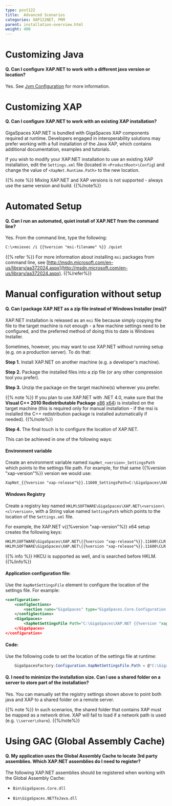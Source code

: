 ```yaml
---
type: post122
title:  Advanced Scenarios
categories: XAP122NET, PRM
parent: installation-overview.html
weight: 400
---
```


# Customizing Java

#### Q. Can I configure XAP.NET to work with a different java version or location?

Yes. See [Jvm Configuration](./jvm-configuration.html#jvm-location) for more information.

# Customizing XAP

#### Q. Can I configure XAP.NET to work with an existing XAP installation?

GigaSpaces XAP.NET is bundled with GigaSpaces XAP components required at runtime. Developers engaged in interoperability solutions may prefer working with a full installation of the Java XAP, which contains additional documentation, examples and tutorials.

If you wish to modify your XAP.NET installation to use an existing XAP installation, edit the `Settings.xml` file (located in `<ProductRoot>\Config`) and change the value of `<XapNet.Runtime.Path>` to the new location.

{{% note %}}
Mixing XAP.NET and XAP versions is not supported - always use the same version and build.
{{%/note%}}

# Automated Setup

#### Q. Can I run an automated, quiet install of XAP.NET from the command line?

Yes. From the command line, type the following:

```xml
C:\>msiexec /i {{%version "msi-filename" %}} /quiet
```

{{% refer %}}
For more information about installing `msi` packages from command line, see [http://msdn.microsoft.com/en-us/library/aa372024.aspx](http://msdn.microsoft.com/en-us/library/aa372024.aspx).
{{%/refer%}}

# Manual configuration without setup

#### Q. Can I package XAP.NET as a zip file instead of Windows Installer (msi)?

XAP.NET installation is released as an `msi` file because simply copying the file to the target machine is not enough - a few machine settings need to be configured, and the preferred method of doing this to date is Windows Installer.

Sometimes, however, you may want to use XAP.NET without running setup (e.g. on a production server).
To do that:

**Step 1.** Install XAP.NET on another machine (e.g. a developer's machine).

**Step 2.** Package the installed files into a zip file (or any other compression tool you prefer).

**Step 3.** Unzip the package on the target machine(s) wherever you prefer.

{{% note %}}
If you plan to use XAP.NET with .NET 4.0, make sure that the **Visual C++ 2010 Redistributable Package** [x86](http://www.microsoft.com/download/en/details.aspx?id=5555)  [x64](http://www.microsoft.com/download/en/details.aspx?id=14632)) is installed on the target machine (this is required only for manual installation - if the msi is installed the C++ redistribution package is installed automatically if needed).
{{%/note%}}

**Step 4.** The final touch is to configure the location of XAP.NET. 

This can be achieved in one of the following ways:

####  Environment variable
 
Create an environment variable named `XapNet_<version>_SettingsPath` which points to the settings file path. For example, for that same {{%version "xap-version"%}} version we would use:


```xml
XapNet_{{%version "xap-release"%}}.11600_SettingsPath=C:\GigaSpaces\XAP.NET {{%version "xap-release"%}} x64\NET v4.0\Config\Settings.xml
```

####  Windows Registry
 
Create a registry key named `HKLM\SOFTWARE\GigaSpaces\XAP.NET\<version>\<clrversion>`, with a String value named `SettingsPath` which points to the location of the `Settings.xml` file.

For example, the XAP.NET v{{%version "xap-version"%}} x64 setup creates the following keys:

```xml
HKLM\SOFTWARE\GigaSpaces\XAP.NET\{{%version "xap-release"%}}.11600\CLR v2.0.50727\SettingsPath=C:\GigaSpaces\XAP.NET {{%version "xap-release"%}} x64\NET v3.5\Config\Settings.xml
HKLM\SOFTWARE\GigaSpaces\XAP.NET\{{%version "xap-release"%}}.11600\CLR v4.0.30319\SettingsPath=C:\GigaSpaces\XAP.NET {{%version "xap-release"%}} x64\NET v4.0\Config\Settings.xml
```

{{% info %}}
HKCU is supported as well, and is searched before HKLM.
{{%/info%}}



####  Application configuration file: 

Use the `XapNetSettingsFile` element to configure the location of the settings file. For example:

```xml
<configuration>
    <configSections>
        <section name="GigaSpaces" type="GigaSpaces.Core.Configuration.GigaSpacesCoreConfiguration, GigaSpaces.Core"/>
    </configSections>
    <GigaSpaces>
        <XapNetSettingsFile Path="C:\GigaSpaces\XAP.NET {{%version "xap-release"%}} x64\NET v4.0\Config\Settings.xml"/>
    </GigaSpaces>
</configuration>
```

#### Code:
 
Use the following code to set the location of the settings file at runtime:

```csharp
    GigaSpacesFactory.Configuration.XapNetSettingsFile.Path = @"C:\GigaSpaces\XAP.NET {{%version "xap-release"%}} x64\NET v4.0\Config\Settings.xml"
```

#### Q. I need to minimize the installation size. Can I use a shared folder on a server to store part of the installation?

Yes. You can manually set the registry settings shown above to point both java and XAP to a shared folder on a remote server.

{{% note %}}
In such scenarios, the shared folder that contains XAP must be mapped as a network drive. XAP will fail to load if a network path is used (e.g. `\\server\share`).
{{%/note%}}

# Using GAC (Global Assembly Cache)

#### Q. My application uses the Global Assembly Cache to locate 3rd party assemblies. Which XAP.NET assemblies do I need to register?

The following XAP.NET assemblies should be registered when working with the Global Assembly Cache:

  * `Bin\GigaSpaces.Core.dll`

  * `Bin\GigaSpaces.NETToJava.dll`
